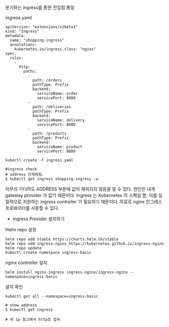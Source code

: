 분기하는 ingress를 통한 진입점 통일

ingress.yaml
~~~
apiVersion: "extensions/v1beta1"
kind: "Ingress"
metadata: 
  name: "shopping-ingress"
  annotations: 
    kubernetes.io/ingress.class: "nginx"
spec: 
  rules: 
    - 
      http: 
        paths: 
          - 
            path: /orders
            pathType: Prefix
            backend: 
              serviceName: order
              servicePort: 8080
          - 
            path: /deliveries
            pathType: Prefix
            backend: 
              serviceName: delivery
              servicePort: 8080
          - 
            path: /products
            pathType: Prefix
            backend: 
              serviceName: product
              servicePort: 8080
~~~

~~~
kubectl create -f ingress.yaml

#ingress check
# address 안채워짐. 
$ kubectl get ingress shopping-ingress -w

~~~
아무리 기다려도 ADDRESS 부분에 값이 채워지지 않음을 알 수 있다. 원인은 내게 gateway provider 가 없기 때문이다. 
Ingress 는 Kubernetes 의 스펙일 뿐, 이를 실질적으로 지원하는 ingress controller 가 필요하기 때문이다. 
무료로 nginx 인그레스 프로바이더를 사용할 수 있다.


- Ingress Provider 설치하기

Helm repo 설정
~~~
helm repo add stable https://charts.helm.sh/stable
helm repo add ingress-nginx https://kubernetes.github.io/ingress-nginx
helm repo update
kubectl create namespace ingress-basic
~~~
nginx controller 설치
~~~
helm install nginx-ingress ingress-nginx/ingress-nginx --namespace=ingress-basic
~~~


설치 확인
~~~
kubectl get all --namespace=ingress-basic

# show address 
$ kubectl get ingress

# 위 ip 참고해서 http로 접속
~~~



